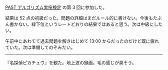 [PAST アルゴリズム実技検定](https://past.atcoder.jp/) の第 3 回に参加した。

結果は 52 点の初級だった。問題の詳細はまだルール的に書けない。今後もたぶん書かない。緑下位というレートどおりの結果ではあると思う。次は中級にしたい。

午前中にあわてて過去問題を解きはじめて 13:00 からだったのだけど既に疲れていた。次は準備してのぞみたい。

---

『名探偵ピカチュウ』を観た。地上波の録画。毛の感じが臭そう。

